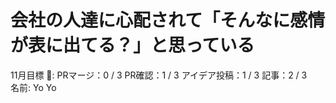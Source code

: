 # 会社の人達に心配されて「そんなに感情が表に出てる？」と思っている

11月目標 🚀: PRマージ：0  /  3
PR確認：1  /  3
アイデア投稿：1 / 3
記事：2 / 3　　　　　　　　　　　　
名前: Yo Yo